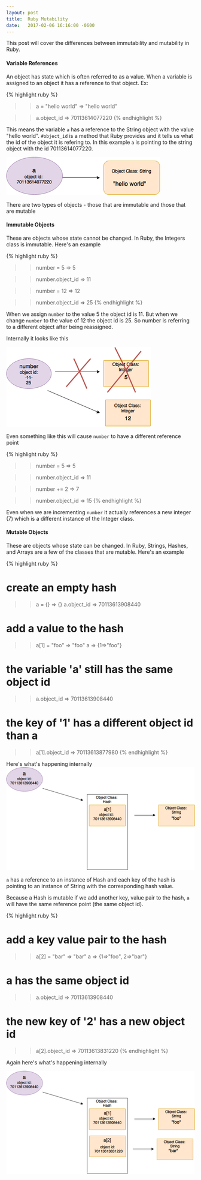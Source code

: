 ```yaml
---
layout: post
title:  Ruby Mutability
date:   2017-02-06 16:16:00 -0600
---
```

This post will cover the differences between immutability and mutability in Ruby. 

#### Variable References

An object has state which is often referred to as a value. When a variable is assigned to an object it has a reference to that object. Ex:

{% highlight ruby %}
>> a = "hello world"
=> "hello world"

>> a.object_id
=> 70113614077220
{% endhighlight %}

 This means the variable `a` has a reference to the String object with the value "hello world". `#object_id` is a method that Ruby provides and it tells us what the id of the object it is refering to. In this example `a` is pointing to the string object with the id 70113614077220.

![reference_diagram](/assets/Reference.png)

There are two types of objects - those that are immutable and those that are mutable 

#### Immutable Objects

These are objects whose state cannot be changed. In Ruby, the Integers class is immutable. Here's an example

{% highlight ruby %}
>> number = 5
=> 5

>> number.object_id
=> 11

>> number = 12
=> 12

>> number.object_id
=> 25
{% endhighlight %}

When we assign `number` to the value 5 the object id is 11. But when we change `number` to the value of 12 the object id is 25. So number is referring to a different object after being reassigned. 

Internally it looks like this

![reference_integer_diagram](/assets/Reference_Integer.png)


Even something like this will cause `number` to have a different reference point

{% highlight ruby %}
>> number = 5
=> 5

>> number.object_id
=> 11

>> number += 2
=> 7

>> number.object_id
=> 15
{% endhighlight %}

Even when we are incrementing `number` it actually references a new integer (7) which is a different instance of the Integer class.

#### Mutable Objects 

These are objects whose state can be changed. In Ruby, Strings, Hashes, and Arrays are a few of the classes that are mutable. Here's an example

{% highlight ruby %}
# create an empty hash
>> a = {}
=> {}
>> a.object_id
=> 70113613908440
# add a value to the hash
>> a[1] = "foo"
=> "foo"
>> a
=> {1=>"foo"}
# the variable 'a' still has the same object id
>> a.object_id
=> 70113613908440
# the key of '1' has a different object id than a 
>> a[1].object_id
=> 70113613877980
{% endhighlight %}

Here's what's happening internally 
![mutable_diagram](/assets/Mutable.png)

`a` has a reference to an instance of Hash and each key of the hash is pointing to an instance of String with the corresponding hash value. 

Because a Hash is mutable if we add another key, value pair to the hash, `a` will have the same reference point (the same object id). 

{% highlight ruby %}
# add a key value pair to the hash
>> a[2] = "bar"
=> "bar"
>> a
=> {1=>"foo", 2=>"bar"}
# a has the same object id 
>> a.object_id
=> 70113613908440
# the new key of '2' has a new object id
>> a[2].object_id
=> 70113613831220
{% endhighlight %}

Again here's what's happening internally

![mutable2_diagram](/assets/Mutable2.png)

